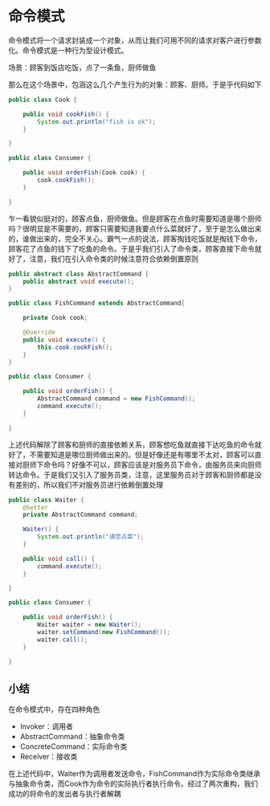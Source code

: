 # 命令模式

命令模式将一个请求封装成一个对象，从而让我们可用不同的请求对客户进行参数化。命令模式是一种行为型设计模式。

场景：顾客到饭店吃饭，点了一条鱼，厨师做鱼

那么在这个场景中，包涵这么几个产生行为的对象：顾客、厨师。于是乎代码如下

```java
public class Cook {

    public void cookFish() {
        System.out.println("fish is ok");
    }

}

public class Consumer {

    public void orderFish(Cook cook) {
        cook.cookFish();
    }

}
```

乍一看貌似挺对的，顾客点鱼，厨师做鱼。但是顾客在点鱼时需要知道是哪个厨师吗？很明显是不需要的，顾客只需要知道我要点什么菜就好了，至于是怎么做出来的，谁做出来的，完全不关心。霸气一点的说法，顾客掏钱吃饭就是掏钱下命令，顾客花了点鱼的钱下了吃鱼的命令。于是乎我们引入了命令类，顾客直接下命令就好了，注意，我们在引入命令类的时候注意符合依赖倒置原则

```java
public abstract class AbstractCommand {
    public abstract void execute();
}

public class FishCommand extends AbstractCommand{

    private Cook cook;

    @Override
    public void execute() {
        this.cook.cookFish();
    }
}

public class Consumer {

    public void orderFish() {
        AbstractCommand command = new FishCommand();
        command.execute();
    }

}
```

上述代码解除了顾客和厨师的直接依赖关系，顾客想吃鱼就直接下达吃鱼的命令就好了，不需要知道是哪位厨师做出来的。但是好像还是有哪里不太对，顾客可以直接对厨师下命令吗？好像不可以，顾客应该是对服务员下命令，由服务员来向厨师转达命令。于是我们又引入了服务员类，注意，这里服务员对于顾客和厨师都是没有差别的，所以我们不对服务员进行依赖倒置处理

```java
public class Waiter {
    @Setter
    private AbstractCommand command;

    Waiter() {
        System.out.println("请您点菜");
    }

    public void call() {
        command.execute();
    }

}

public class Consumer {

    public void orderFish() {
        Waiter waiter = new Waiter();
        waiter.setCommand(new FishCommand());
        waiter.call();
    }

}
```

## 小结

在命令模式中，存在四种角色

- Invoker：调用者
- AbstractCommand：抽象命令类
- ConcreteCommand：实际命令类
- Receiver：接收类

在上述代码中，Waiter作为调用者发送命令，FishCommand作为实际命令类继承与抽象命令类，而Cook作为命令的实际执行者执行命令。经过了两次重构，我们成功的将命令的发出者与执行者解耦
